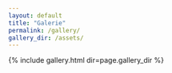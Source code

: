 ```yaml
---
layout: default
title: "Galerie"
permalink: /gallery/
gallery_dir: /assets/
---
```


{% include gallery.html dir=page.gallery_dir %}
